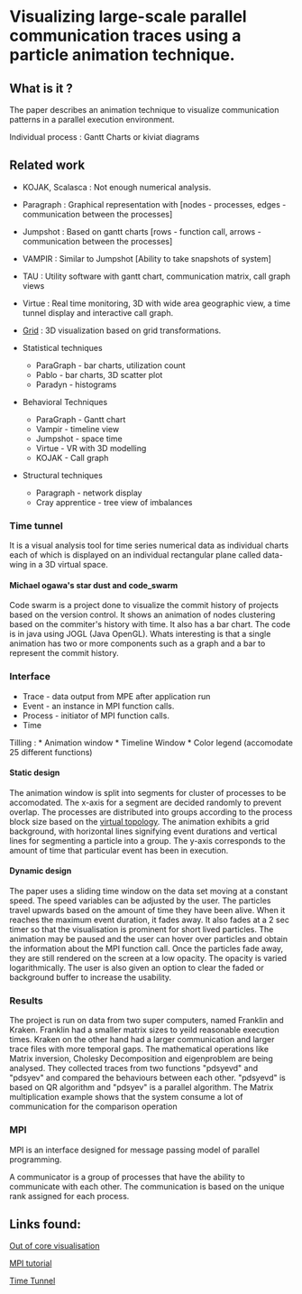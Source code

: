# Visualizing large-scale parallel communication traces using a particle animation technique.

## What is it ?
The paper describes an animation technique to visualize communication patterns in a parallel execution environment. 

Individual process : Gantt Charts or kiviat diagrams

## Related work

* KOJAK, Scalasca : Not enough numerical analysis. 
* Paragraph : Graphical representation with [nodes - processes, edges - communication between the processes]
* Jumpshot : Based on gantt charts [rows - function call, arrows - communication between the processes]
* VAMPIR : Similar to Jumpshot [Ability to take snapshots of system]
* TAU : Utility software with gantt chart, communication matrix, call graph views
* Virtue : Real time monitoring, 3D with wide area geographic view, a time tunnel display and interactive call graph.
* [Grid](http://www.inf.ufrgs.br/~schnorr/download/publication/schnorr2008grid-draft.pdf) : 3D visualization based on grid transformations.


* Statistical techniques
  * ParaGraph - bar charts, utilization count
  * Pablo - bar charts, 3D scatter plot
  * Paradyn - histograms
  
* Behavioral Techniques
  * ParaGraph - Gantt chart
  * Vampir - timeline view
  * Jumpshot - space time
  * Virtue - VR with 3D modelling
  * KOJAK - Call graph

* Structural techniques
  * Paragraph - network display
  * Cray apprentice - tree view of imbalances
  
### Time tunnel 
It is a visual analysis tool for time series numerical data as individual charts each of which is displayed on an individual rectangular plane called data-wing in a 3D virtual space. 

#### Michael ogawa's star dust and code_swarm
Code swarm is a project done to visualize the commit history of projects based on the version control. It shows an animation of nodes clustering based on the commiter's history with time. It also has a bar chart. The code is in java using JOGL (Java OpenGL). Whats interesting is that a single animation has two or more components such as a graph and a bar to represent the commit history. 

### Interface

* Trace - data output from MPE after application run
* Event - an instance in MPI function calls.
* Process - initiator of MPI function calls.
* Time 

Tilling : 
	* Animation window 
	* Timeline Window
	* Color legend (accomodate 25 different functions)

#### Static design 

The animation window is split into segments for cluster of processes to be accomodated. The x-axis for a segment are decided randomly to prevent overlap. The processes are distributed into groups according to the process block size based on the [virtual topology](http://wgropp.cs.illinois.edu/courses/cs598-s16/lectures/lecture28.pdf). The animation exhibits a grid background, with horizontal lines signifying event durations and vertical lines for segmenting a particle into a group. The y-axis corresponds to the amount of time that particular event has been in execution. 

#### Dynamic design
The paper uses a sliding time window on the data set moving at a constant speed. The speed variables can be adjusted by the user. The particles travel upwards based on the amount of time they have been alive. When it reaches the maximum event duration, it fades away. It also fades at a 2 sec timer so that the visualisation is prominent for short lived particles. The animation may be paused and the user can hover over particles and obtain the information about the MPI function call. Once the particles fade away, they are still rendered on the screen at a low opacity. The opacity is varied logarithmically. The user is also given an option to clear the faded or background buffer to increase the usability. 


### Results
The project is run on data from two super computers, named Franklin and Kraken. Franklin had a smaller matrix sizes to yeild reasonable execution times. Kraken on the other hand had a larger communication and larger trace files with more temporal gaps. The mathematical operations like Matrix inversion, Cholesky Decomposition and eigenproblem are being analysed. They collected traces from two functions "pdsyevd" and "pdsyev" and compared the behaviours between each other. "pdsyevd" is based on QR algorithm and "pdsyev" is a parallel algorithm. The Matrix multiplication example shows that the system consume a lot of communication for the comparison operation 

### MPI
MPI is an interface designed for message passing model of parallel programming. 

A communicator is a group of processes that have the ability to communicate with each other. The communication is based on the unique rank assigned for each process. 


## Links found: 
[Out of core visualisation](http://www.sci.utah.edu/~abe/massive06/course_notes-wagner_correa.pdf)

[MPI tutorial](http://mpitutorial.com/tutorials/mpi-introduction/~)

[Time Tunnel](http://ieeexplore.ieee.org/stamp/stamp.jsp?arnumber=1521058)

 
